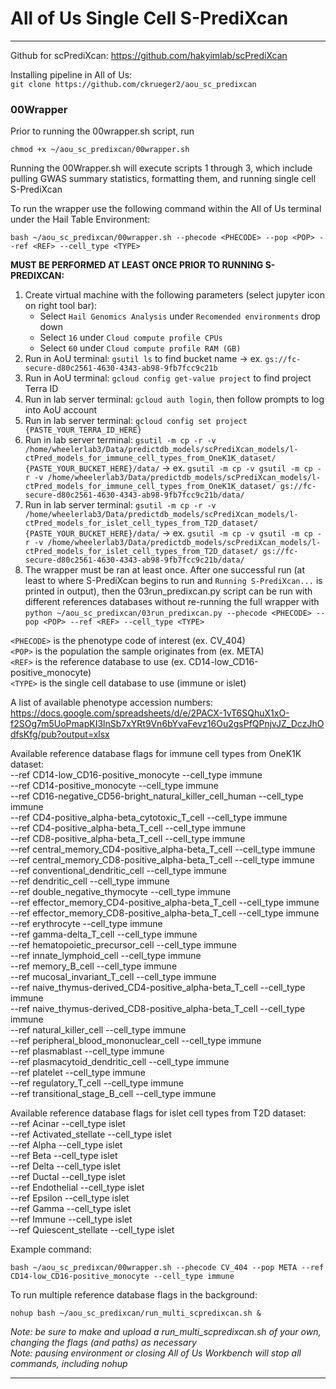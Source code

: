# All of Us Single Cell S-PrediXcan
***
Github for scPrediXcan: https://github.com/hakyimlab/scPrediXcan

Installing pipeline in All of Us:   
`git clone https://github.com/ckrueger2/aou_sc_predixcan`

### 00Wrapper
Prior to running the 00wrapper.sh script, run
```
chmod +x ~/aou_sc_predixcan/00wrapper.sh
```

Running the 00Wrapper.sh will execute scripts 1 through 3, which include pulling GWAS summary statistics, formatting them, and running single cell S-PrediXcan

To run the wrapper use the following command within the All of Us terminal under the Hail Table Environment:
```
bash ~/aou_sc_predixcan/00wrapper.sh --phecode <PHECODE> --pop <POP> --ref <REF> --cell_type <TYPE>
```

**MUST BE PERFORMED AT LEAST ONCE PRIOR TO RUNNING S-PREDIXCAN:**
1. Create virtual machine with the following parameters (select jupyter icon on right tool bar):
   - Select `Hail Genomics Analysis` under `Recomended environments` drop down
   - Select `16` under `Cloud compute profile CPUs`
   - Select `60` under `Cloud compute profile RAM (GB)`
2. Run in AoU terminal: `gsutil ls` to find bucket name -> ex. `gs://fc-secure-d80c2561-4630-4343-ab98-9fb7fcc9c21b`
3. Run in AoU terminal: `gcloud config get-value project` to find project Terra ID
4. Run in lab server terminal: `gcloud auth login`, then follow prompts to log into AoU account
5. Run in lab server terminal: `gcloud config set project {PASTE_YOUR_TERRA_ID_HERE}`
6. Run in lab server terminal: `gsutil -m cp -r -v /home/wheelerlab3/Data/predictdb_models/scPrediXcan_models/l-ctPred_models_for_immune_cell_types_from_OneK1K_dataset/ {PASTE_YOUR_BUCKET_HERE}/data/` -> ex. `gsutil -m cp -v gsutil -m cp -r -v /home/wheelerlab3/Data/predictdb_models/scPrediXcan_models/l-ctPred_models_for_immune_cell_types_from_OneK1K_dataset/ gs://fc-secure-d80c2561-4630-4343-ab98-9fb7fcc9c21b/data/`
7. Run in lab server terminal: `gsutil -m cp -r -v /home/wheelerlab3/Data/predictdb_models/scPrediXcan_models/l-ctPred_models_for_islet_cell_types_from_T2D_dataset/ {PASTE_YOUR_BUCKET_HERE}/data/` -> ex. `gsutil -m cp -v gsutil -m cp -r -v /home/wheelerlab3/Data/predictdb_models/scPrediXcan_models/l-ctPred_models_for_islet_cell_types_from_T2D_dataset/ gs://fc-secure-d80c2561-4630-4343-ab98-9fb7fcc9c21b/data/`
8. The wrapper must be ran at least once. After one successful run (at least to where S-PrediXcan begins to run and `Running S-PrediXcan...` is printed in output), then the 03run_predixcan.py script can be run with different references databases without re-running the full wrapper with `python ~/aou_sc_predixcan/03run_predixcan.py --phecode <PHECODE> --pop <POP> --ref <REF> --cell_type <TYPE>`

`<PHECODE>` is the phenotype code of interest (ex. CV_404)  
`<POP>` is the population the sample originates from (ex. META)  
`<REF>` is the reference database to use (ex. CD14-low_CD16-positive_monocyte)  
`<TYPE>` is the single cell database to use (immune or islet)  

A list of available phenotype accession numbers: https://docs.google.com/spreadsheets/d/e/2PACX-1vT6SQhuX1xO-f2SOg7m5UoPmapKI3lnSb7xYRt9Vn6bYvaFevz16Ou2gsPfQPnjvJZ_DczJhOdfsKfg/pub?output=xlsx

Available reference database flags for immune cell types from OneK1K dataset:   
--ref CD14-low_CD16-positive_monocyte --cell_type immune   
--ref CD14-positive_monocyte --cell_type immune   
--ref CD16-negative_CD56-bright_natural_killer_cell_human --cell_type immune   
--ref CD4-positive_alpha-beta_cytotoxic_T_cell --cell_type immune   
--ref CD4-positive_alpha-beta_T_cell --cell_type immune   
--ref CD8-positive_alpha-beta_T_cell --cell_type immune   
--ref central_memory_CD4-positive_alpha-beta_T_cell --cell_type immune   
--ref central_memory_CD8-positive_alpha-beta_T_cell --cell_type immune   
--ref conventional_dendritic_cell --cell_type immune   
--ref dendritic_cell --cell_type immune   
--ref double_negative_thymocyte --cell_type immune   
--ref effector_memory_CD4-positive_alpha-beta_T_cell --cell_type immune   
--ref effector_memory_CD8-positive_alpha-beta_T_cell --cell_type immune   
--ref erythrocyte --cell_type immune   
--ref gamma-delta_T_cell --cell_type immune   
--ref hematopoietic_precursor_cell --cell_type immune   
--ref innate_lymphoid_cell --cell_type immune   
--ref memory_B_cell --cell_type immune   
--ref mucosal_invariant_T_cell --cell_type immune   
--ref naive_thymus-derived_CD4-positive_alpha-beta_T_cell --cell_type immune   
--ref naive_thymus-derived_CD8-positive_alpha-beta_T_cell --cell_type immune   
--ref natural_killer_cell --cell_type immune   
--ref peripheral_blood_mononuclear_cell --cell_type immune   
--ref plasmablast --cell_type immune   
--ref plasmacytoid_dendritic_cell --cell_type immune   
--ref platelet --cell_type immune   
--ref regulatory_T_cell --cell_type immune   
--ref transitional_stage_B_cell --cell_type immune

Available reference database flags for islet cell types from T2D dataset:   
--ref Acinar --cell_type islet   
--ref Activated_stellate --cell_type islet   
--ref Alpha --cell_type islet   
--ref Beta --cell_type islet   
--ref Delta --cell_type islet   
--ref Ductal --cell_type islet   
--ref Endothelial --cell_type islet   
--ref Epsilon --cell_type islet   
--ref Gamma --cell_type islet   
--ref Immune --cell_type islet   
--ref Quiescent_stellate --cell_type islet

Example command:
```
bash ~/aou_sc_predixcan/00wrapper.sh --phecode CV_404 --pop META --ref CD14-low_CD16-positive_monocyte --cell_type immune
```

To run multiple reference database flags in the background:
```
nohup bash ~/aou_sc_predixcan/run_multi_scpredixcan.sh &
```
*Note: be sure to make and upload a run_multi_scpredixcan.sh of your own, changing the flags (and paths) as necessary*   
*Note: pausing environment or closing All of Us Workbench will stop all commands, including nohup*
***
